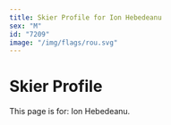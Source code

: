 ```yaml
---
title: Skier Profile for Ion Hebedeanu
sex: "M"
id: "7209"
image: "/img/flags/rou.svg" 
---
```


# Skier Profile

This page is for: Ion Hebedeanu.
    